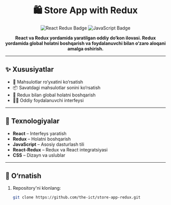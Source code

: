 <h1 align="center">🛍️ Store App with Redux</h1>

<p align="center">
  <img src="https://img.shields.io/badge/React-Redux-blue?style=for-the-badge&logo=react&logoColor=white" alt="React Redux Badge"/>
  <img src="https://img.shields.io/badge/JavaScript-yellow?style=for-the-badge&logo=javascript&logoColor=white" alt="JavaScript Badge"/>
</p>

<p align="center"><strong>
  React va Redux yordamida yaratilgan oddiy do‘kon ilovasi. Redux yordamida global holatni boshqarish va foydalanuvchi bilan o‘zaro aloqani amalga oshirish.
</strong></p>

---

## ✨ Xususiyatlar

- 🛒 Mahsulotlar ro‘yxatini ko‘rsatish
- 📦 Savatdagi mahsulotlar sonini ko‘rsatish
- 🔄 Redux bilan global holatni boshqarish
- 🧑‍💻 Oddiy foydalanuvchi interfeysi

---

## 🧰 Texnologiyalar

- **React** – Interfeys yaratish
- **Redux** – Holatni boshqarish
- **JavaScript** – Asosiy dasturlash tili
- **React-Redux** – Redux va React integratsiyasi
- **CSS** – Dizayn va uslublar

---

## 🚀 O‘rnatish

1. Repository'ni klonlang:
   ```bash
   git clone https://github.com/the-ict/store-app-redux.git
